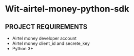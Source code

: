 # Wit-airtel-money-python-sdk

## PROJECT REQUIREMENTS
- Airtel money developer account
- Airtel money client_id and secrete_key
- Python 3+
